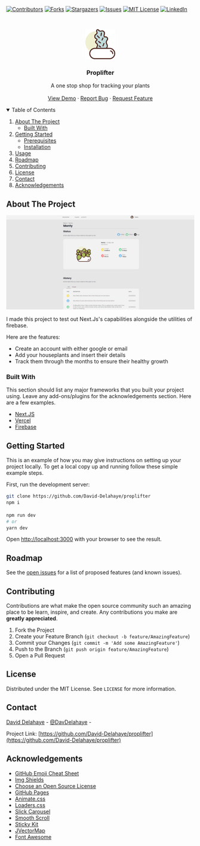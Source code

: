 
<!-- PROJECT SHIELDS -->
<!--
*** I'm using markdown "reference style" links for readability.
*** Reference links are enclosed in brackets [ ] instead of parentheses ( ).
*** See the bottom of this document for the declaration of the reference variables
*** for contributors-url, forks-url, etc. This is an optional, concise syntax you may use.
*** https://www.markdownguide.org/basic-syntax/#reference-style-links
-->
[![Contributors][contributors-shield]][contributors-url]
[![Forks][forks-shield]][forks-url]
[![Stargazers][stars-shield]][stars-url]
[![Issues][issues-shield]][issues-url]
[![MIT License][license-shield]][license-url]
[![LinkedIn][linkedin-shield]][linkedin-url]



<!-- PROJECT LOGO -->
<br />
<p align="center">
  <a href="https://github.com/othneildrew/Best-README-Template">
    <img src="public/svg/007-botanic.svg" alt="Logo" width="80" height="80">
  </a>

  <h3 align="center">Proplifter</h3>

  <p align="center">
    A one stop shop for tracking your plants
    <br />
    <br />
    <a href="https://github.com/David-Delahaye/proplifter">View Demo</a>
    ·
    <a href="https://github.com/David-Delahaye/proplifter/issues">Report Bug</a>
    ·
    <a href="https://github.com/David-Delahaye/proplifter/issues">Request Feature</a>
  </p>
</p>



<!-- TABLE OF CONTENTS -->
<details open="open">
  <summary>Table of Contents</summary>
  <ol>
    <li>
      <a href="#about-the-project">About The Project</a>
      <ul>
        <li><a href="#built-with">Built With</a></li>
      </ul>
    </li>
    <li>
      <a href="#getting-started">Getting Started</a>
      <ul>
        <li><a href="#prerequisites">Prerequisites</a></li>
        <li><a href="#installation">Installation</a></li>
      </ul>
    </li>
    <li><a href="#usage">Usage</a></li>
    <li><a href="#roadmap">Roadmap</a></li>
    <li><a href="#contributing">Contributing</a></li>
    <li><a href="#license">License</a></li>
    <li><a href="#contact">Contact</a></li>
    <li><a href="#acknowledgements">Acknowledgements</a></li>
  </ol>
</details>



<!-- ABOUT THE PROJECT -->
## About The Project

[![Product Name Screen Shot][product-screenshot]](https://example.com)

I made this project to test out Next.Js's capabilities alongside the utilities of firebase.

Here are the features:
* Create an account with either google or email
* Add your houseplants and insert their details
* Track them through the months to ensure their healthy growth

### Built With

This section should list any major frameworks that you built your project using. Leave any add-ons/plugins for the acknowledgements section. Here are a few examples.
* [Next.JS](https://nextjs.org)
* [Vercel](https://vercel.com)
* [Firebase](https://firebase.google.com)


<!-- GETTING STARTED -->
## Getting Started

This is an example of how you may give instructions on setting up your project locally.
To get a local copy up and running follow these simple example steps.

First, run the development server:

```bash
git clone https://github.com/David-Delahaye/proplifter
npm i

npm run dev
# or
yarn dev
```

Open [http://localhost:3000](http://localhost:3000) with your browser to see the result.


<!-- ROADMAP -->
## Roadmap

See the [open issues](https://github.com/David-Delahaye/proplifter/issues) for a list of proposed features (and known issues).



<!-- CONTRIBUTING -->
## Contributing

Contributions are what make the open source community such an amazing place to be learn, inspire, and create. Any contributions you make are **greatly appreciated**.

1. Fork the Project
2. Create your Feature Branch (`git checkout -b feature/AmazingFeature`)
3. Commit your Changes (`git commit -m 'Add some AmazingFeature'`)
4. Push to the Branch (`git push origin feature/AmazingFeature`)
5. Open a Pull Request



<!-- LICENSE -->
## License

Distributed under the MIT License. See `LICENSE` for more information.



<!-- CONTACT -->
## Contact

[David Delahaye](https://david-delahaye.co.uk/) - [@DavDelahaye](https://twitter.com/DavDelahaye) - 

Project Link: [https://github.com/David-Delahaye/proplifter](https://github.com/David-Delahaye/proplifter)



<!-- ACKNOWLEDGEMENTS -->
## Acknowledgements
* [GitHub Emoji Cheat Sheet](https://www.webpagefx.com/tools/emoji-cheat-sheet)
* [Img Shields](https://shields.io)
* [Choose an Open Source License](https://choosealicense.com)
* [GitHub Pages](https://pages.github.com)
* [Animate.css](https://daneden.github.io/animate.css)
* [Loaders.css](https://connoratherton.com/loaders)
* [Slick Carousel](https://kenwheeler.github.io/slick)
* [Smooth Scroll](https://github.com/cferdinandi/smooth-scroll)
* [Sticky Kit](http://leafo.net/sticky-kit)
* [JVectorMap](http://jvectormap.com)
* [Font Awesome](https://fontawesome.com)





<!-- MARKDOWN LINKS & IMAGES -->
<!-- https://www.markdownguide.org/basic-syntax/#reference-style-links -->
[contributors-shield]: https://img.shields.io/github/contributors/David-Delahaye/proplifter.svg?style=for-the-badge
[contributors-url]: https://github.com/David-Delahaye/proplifter/graphs/contributors
[forks-shield]: https://img.shields.io/github/forks/David-Delahaye/proplifter.svg?style=for-the-badge
[forks-url]: https://github.com/David-Delahaye/proplifter/network/members
[stars-shield]: https://img.shields.io/github/stars/David-Delahaye/proplifter.svg?style=for-the-badge
[stars-url]: https://github.com/David-Delahaye/proplifter/stargazers
[issues-shield]: https://img.shields.io/github/issues/David-Delahaye/proplifter.svg?style=for-the-badge
[issues-url]: https://github.com/David-Delahaye/proplifter/issues
[license-shield]: https://img.shields.io/github/license/David-Delahaye/proplifter.svg?style=for-the-badge
[license-url]: https://github.com/David-Delahaye/proplifter/blob/master/LICENSE.txt
[linkedin-shield]: https://img.shields.io/badge/-LinkedIn-black.svg?style=for-the-badge&logo=linkedin&colorB=555
[linkedin-url]: https://www.linkedin.com/in/david-delahaye-5643381b8/
[product-screenshot]: public/ProplifterResponsive.png
